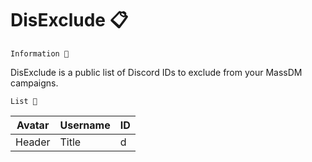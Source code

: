 # DisExclude 📋
`Information 📜`<br>

DisExclude is a public list of Discord IDs to exclude from your MassDM campaigns. 

`List 📝`

| Avatar      | Username |    ID
| ----------- | ----------- | ----------- |
| Header      | Title       | d
